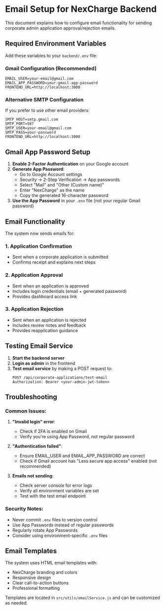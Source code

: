 # Email Setup for NexCharge Backend

This document explains how to configure email functionality for sending corporate admin application approval/rejection emails.

## Required Environment Variables

Add these variables to your `backend/.env` file:

### Gmail Configuration (Recommended)
```env
EMAIL_USER=your-email@gmail.com
EMAIL_APP_PASSWORD=your-gmail-app-password
FRONTEND_URL=http://localhost:3000
```

### Alternative SMTP Configuration
If you prefer to use other email providers:
```env
SMTP_HOST=smtp.gmail.com
SMTP_PORT=587
SMTP_USER=your-email@gmail.com
SMTP_PASS=your-password
FRONTEND_URL=http://localhost:3000
```

## Gmail App Password Setup

1. **Enable 2-Factor Authentication** on your Google account
2. **Generate App Password**:
   - Go to Google Account settings
   - Security → 2-Step Verification → App passwords
   - Select "Mail" and "Other (Custom name)"
   - Enter "NexCharge" as the name
   - Copy the generated 16-character password
3. **Use the App Password** in your `.env` file (not your regular Gmail password)

## Email Functionality

The system now sends emails for:

### 1. Application Confirmation
- Sent when a corporate application is submitted
- Confirms receipt and explains next steps

### 2. Application Approval
- Sent when an application is approved
- Includes login credentials (email + generated password)
- Provides dashboard access link

### 3. Application Rejection
- Sent when an application is rejected
- Includes review notes and feedback
- Provides reapplication guidance

## Testing Email Service

1. **Start the backend server**
2. **Login as admin** in the frontend
3. **Test email service** by making a POST request to:
   ```
   POST /api/corporate-applications/test-email
   Authorization: Bearer <your-admin-jwt-token>
   ```

## Troubleshooting

### Common Issues:

1. **"Invalid login" error**:
   - Check if 2FA is enabled on Gmail
   - Verify you're using App Password, not regular password

2. **"Authentication failed"**:
   - Ensure EMAIL_USER and EMAIL_APP_PASSWORD are correct
   - Check if Gmail account has "Less secure app access" enabled (not recommended)

3. **Emails not sending**:
   - Check server console for error logs
   - Verify all environment variables are set
   - Test with the test email endpoint

### Security Notes:

- Never commit `.env` files to version control
- Use App Passwords instead of regular passwords
- Regularly rotate App Passwords
- Consider using environment-specific `.env` files

## Email Templates

The system uses HTML email templates with:
- NexCharge branding and colors
- Responsive design
- Clear call-to-action buttons
- Professional formatting

Templates are located in `src/utils/emailService.js` and can be customized as needed.

